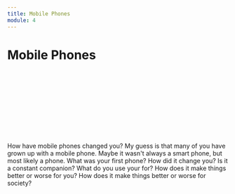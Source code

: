 ```yaml
---
title: Mobile Phones
module: 4
---
```


# Mobile Phones

<div class="embed-responsive embed-responsive-16by9"><iframe class="embed-responsive-item" src="" frameborder="0" allowfullscreen></iframe></div>

How have mobile phones changed you?  My guess is that many of you have grown up with a mobile phone.  Maybe it wasn't always a smart phone, but most likely a phone.  What was your first phone?  How did it change you?  Is it a constant companion?  What do you use your for?  How does it make things better or worse for you?  How does it make things better or worse for society?  